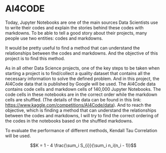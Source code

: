 # AI4CODE 

Today, Jupyter Notebooks are one of the main sources Data Scientists use to write their codes and explain the stories behind these codes with markdowns. To be able to tell a good story about their projects, many people use two entities: codes and markdowns. 

It would be pretty useful to find a method that can understand the relationships between the codes and markdowns. And the objective of this project is to find this method. 

As in all other Data Science projects, one of the key steps to be taken when starting a project is to find/collect a quality dataset that contains all the necessary information to solve the defined problem. And in this project, the AI4Code data that is published by Google will be used. The AI4Code data contains code cells and markdown cells of 140,000 Jupyter Notebooks. The code cells in these notebooks are in the correct order while the markdown cells are shuffled.  (The details of the data can be found in this link: https://www.kaggle.com/competitions/AI4Code/data). And to reach the objective, which is finding a method that can understand the relationships between the codes and markdowns, I will try to find the correct ordering of the codes in the notebooks based on the shuffled markdowns.

To evaluate the performance of different methods, Kendall Tau Correlation will be used.

$$K = 1 - 4 \frac{\sum_i S_{i}}{\sum_i n_i(n_i - 1)}$$
